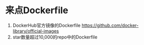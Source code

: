 # 来点Dockerfile

1. DockerHub官方镜像的Dockerfile
   https://github.com/docker-library/official-images
2. star数量超过10,000的repo中的Dockerfile